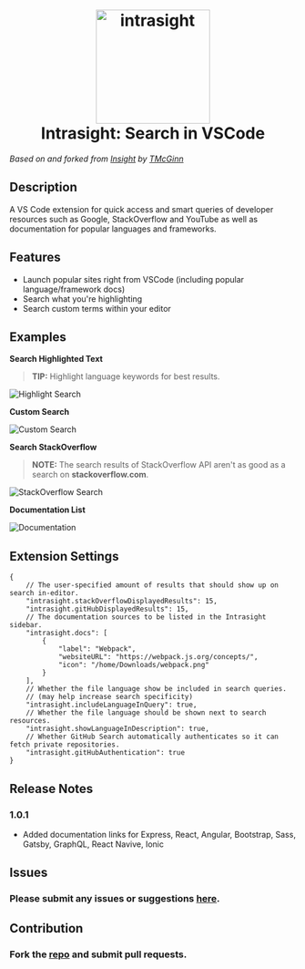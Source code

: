 <h1 align="center">
	<img src="https://github.com/JammSpread/Intrasight/blob/master/media/icon.png?raw=true" alt="intrasight" width="200">
	<br>
	Intrasight: Search in VSCode
</h1>

_Based on and forked from [Insight](https://marketplace.visualstudio.com/items?itemName=TMcGinn.insight) by [TMcGinn](https://marketplace.visualstudio.com/publishers/TMcGinn)_

## Description

A VS Code extension for quick access and smart queries of developer resources such as Google, StackOverflow and YouTube as well as documentation for popular languages and frameworks.

## Features

- Launch popular sites right from VSCode (including popular language/framework docs)
- Search what you're highlighting
- Search custom terms within your editor

## Examples

**Search Highlighted Text**

> **TIP:** Highlight language keywords for best results.

![Highlight Search](https://github.com/JammSpread/Intrasight/blob/master/media/highlightSearch.gif?raw=true)

**Custom Search**

![Custom Search](https://github.com/JammSpread/Intrasight/blob/master/media/customSearch.gif?raw=true)

**Search StackOverflow**

> **NOTE:** The search results of StackOverflow API aren't as good as a search on **stackoverflow.com**.

![StackOverflow Search](https://github.com/JammSpread/Intrasight/blob/master/media/stackOverflowSearch.gif?raw=true)

**Documentation List**

![Documentation](https://github.com/JammSpread/Intrasight/blob/master/media/documentation.gif?raw=true)

## Extension Settings

```jsonc
{
	// The user-specified amount of results that should show up on search in-editor.
	"intrasight.stackOverflowDisplayedResults": 15,
	"intrasight.gitHubDisplayedResults": 15,
	// The documentation sources to be listed in the Intrasight sidebar.
	"intrasight.docs": [
		{
			"label": "Webpack",
			"websiteURL": "https://webpack.js.org/concepts/",
			"icon": "/home/Downloads/webpack.png"
		}
	],
	// Whether the file language show be included in search queries.
	// (may help increase search specificity)
	"intrasight.includeLanguageInQuery": true,
	// Whether the file language should be shown next to search resources.
	"intrasight.showLanguageInDescription": true,
	// Whether GitHub Search automatically authenticates so it can fetch private repositories.
	"intrasight.gitHubAuthentication": true
}
```

## Release Notes

### 1.0.1

- Added documentation links for Express, React, Angular, Bootstrap, Sass, Gatsby, GraphQL, React Navive, Ionic

## Issues

### Please submit any issues or suggestions [here](https://github.com/JammSpread/Intrasight/issues).

## Contribution

### Fork the [repo](https://github.com/JammSpread/Intrasight) and submit pull requests.
